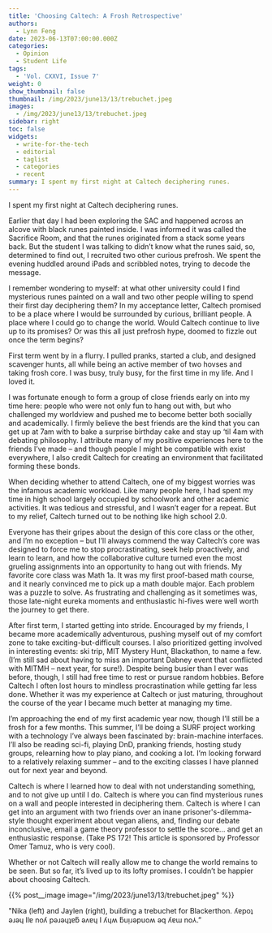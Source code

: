 ```yaml
---
title: 'Choosing Caltech: A Frosh Retrospective'
authors:
  - Lynn Feng
date: 2023-06-13T07:00:00.000Z
categories:
  - Opinion
  - Student Life
tags:
  - 'Vol. CXXVI, Issue 7'
weight: 0
show_thumbnail: false
thumbnail: /img/2023/june13/13/trebuchet.jpeg
images:
  - /img/2023/june13/13/trebuchet.jpeg
sidebar: right
toc: false
widgets:
  - write-for-the-tech
  - editorial
  - taglist
  - categories
  - recent
summary: I spent my first night at Caltech deciphering runes.
---
```


I spent my first night at Caltech deciphering runes.

Earlier that day I had been exploring the SAC and happened across an alcove with black runes painted inside. I was informed it was called the Sacrifice Room, and that the runes originated from a stack some years back. But the student I was talking to didn’t know what the runes said, so, determined to find out, I recruited two other curious prefrosh. We spent the evening huddled around iPads and scribbled notes, trying to decode the message.

I remember wondering to myself: at what other university could I find mysterious runes painted on a wall and two other people willing to spend their first day deciphering them? In my acceptance letter, Caltech promised to be a place where I would be surrounded by curious, brilliant people. A place where I could go to change the world. Would Caltech continue to live up to its promises? Or was this all just prefrosh hype, doomed to fizzle out once the term begins?

First term went by in a flurry. I pulled pranks, started a club, and designed scavenger hunts, all while being an active member of two hovses and taking frosh core. I was busy, truly busy, for the first time in my life. And I loved it.

I was fortunate enough to form a group of close friends early on into my time here: people who were not only fun to hang out with, but who challenged my worldview and pushed me to become better both socially and academically. I firmly believe the best friends are the kind that you can get up at 7am with to bake a surprise birthday cake and stay up ‘til 4am with debating philosophy. I attribute many of my positive experiences here to the friends I’ve made – and though people I might be compatible with exist everywhere, I also credit Caltech for creating an environment that facilitated forming these bonds.

When deciding whether to attend Caltech, one of my biggest worries was the infamous academic workload. Like many people here, I had spent my time in high school largely occupied by schoolwork and other academic activities. It was tedious and stressful, and I wasn’t eager for a repeat. But to my relief, Caltech turned out to be nothing like high school 2.0.

Everyone has their gripes about the design of this core class or the other, and I’m no exception – but I’ll always commend the way Caltech’s core was designed to force me to stop procrastinating, seek help proactively, and learn to learn, and how the collaborative culture turned even the most grueling assignments into an opportunity to hang out with friends. My favorite core class was Math 1a. It was my first proof-based math course, and it nearly convinced me to pick up a math double major. Each problem was a puzzle to solve. As frustrating and challenging as it sometimes was, those late-night eureka moments and enthusiastic hi-fives were well worth the journey to get there.

After first term, I started getting into stride. Encouraged by my friends, I became more academically adventurous, pushing myself out of my comfort zone to take exciting-but-difficult courses. I also prioritized getting involved in interesting events: ski trip, MIT Mystery Hunt, Blackathon, to name a few. (I’m still sad about having to miss an important Dabney event that conflicted with MITMH – next year, for sure!). Despite being busier than I ever was before, though, I still had free time to rest or pursue random hobbies. Before Caltech I often lost hours to mindless procrastination while getting far less done. Whether it was my experience at Caltech or just maturing, throughout the course of the year I became much better at managing my time.

I’m approaching the end of my first academic year now, though I’ll still be a frosh for a few months. This summer, I’ll be doing a SURF project working with a technology I’ve always been fascinated by: brain-machine interfaces. I’ll also be reading sci-fi, playing DnD, pranking friends, hosting study groups, relearning how to play piano, and cooking a lot. I’m looking forward to a relatively relaxing summer – and to the exciting classes I have planned out for next year and beyond.

Caltech is where I learned how to deal with not understanding something, and to not give up until I do. Caltech is where you can find mysterious runes on a wall and people interested in deciphering them. Caltech is where I can get into an argument with two friends over an inane prisoner's-dilemma-style thought experiment about vegan aliens, and, finding our debate inconclusive, email a game theory professor to settle the score… and get an enthusiastic response. (Take PS 172! This article is sponsored by Professor Omer Tamuz, who is very cool).

Whether or not Caltech will really allow me to change the world remains to be seen. But so far, it’s lived up to its lofty promises. I couldn’t be happier about choosing Caltech.

{{% post__image image="/img/2023/june13/13/trebuchet.jpeg" %}}

"Nika (left) and Jaylen (right), building a trebuchet for Blackerthon. ʎɐpoʇ ǝɹǝɥ llɐ noʎ pǝɹǝɥʇɐƃ ǝʌɐɥ I ʎɥʍ ƃuᴉɹǝpuoʍ ǝq ʎɐɯ no⅄.”
